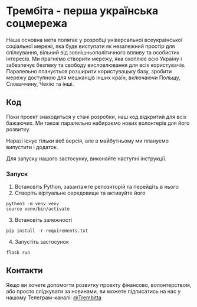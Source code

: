 # Трембіта - перша українська соцмережа
Наша основна мета полягає у розробці універсальної всеукраїнської соціальної мережі, яка буде виступати як незалежний простір для спілкування, вільний від зовнішньополітичного впливу та особистих інтересів. Ми прагнемо створити мережу, яка охоплює всю Україну і забезпечує безпеку та свободу висловлювання для всіх користувачів. Паралельно планується розширити користувацьку базу, зробити мережу доступною для мешканців інших країн, включаючи Польщу, Словаччину, Чехію та інші.

## Код
Поки проект знаходиться у стані розробки, наш код відкритий для всіх бажаючих. Ми також паралельно набираємо нових волонтерів для його розвитку.

Наразі існує тільки веб версія, але в майбутньому ми плануємо випустити і додаток.

Для запуску нашого застосунку, виконайте наступні інструкції.

### Запуск
1. Встановіть Python, завантажте репозиторій та перейдіть в нього
2. Створіть віртуальне середовище та активуйте його
```
python3 -m venv venv
source venv/bin/activate
```
3. Встановіть залежності
```
pip install -r requirements.txt
```
4. Запустіть застосунок
```
flask run
```

## Контакти
Якщо ви хочете допомогти розвитку проекту фінансово, волонтерством, або просто слідкувати за новинами, ви можете підписатись на нас у нашому Телеграм-каналі: [@Trembitta](https://t.me/Trembitta)